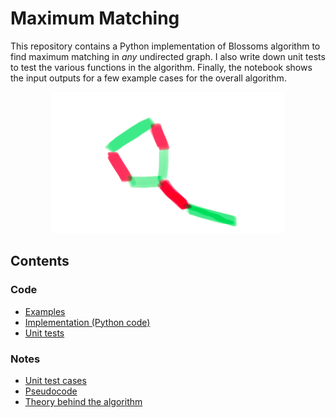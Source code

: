 # Maximum Matching

This repository contains a Python implementation of Blossoms algorithm to find maximum matching in *any* undirected graph. I also write down unit tests to test the various functions in the algorithm. Finally, the notebook shows the input outputs for a few example cases for the overall algorithm.

<p align="center">
<img src="a_blossom.png" alt="Blossom!">
</p>


## Contents

### Code
* [Examples](ExamplesForBlossomsAlgorithm.ipynb)  
* [Implementation (Python code)](maximum_matching.py)  
* [Unit tests](unittest_maximum_matching.py)

### Notes
* [Unit test cases](unittest_testcases.pdf)    
* [Pseudocode](Blossoms_pseudocode.pdf)  
* [Theory behind the algorithm](MaximumMatching_theory.pdf)  





